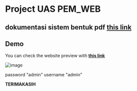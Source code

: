 Project UAS PEM_WEB
=======================

dokumentasi sistem bentuk pdf **[this link](https://drive.google.com/file/d/1Z9MSE4EcoeNGm0Zo4_MWv00nwVKAEd_o/view?usp=sharing)**  
----------------

Demo
----------------
You can check the website preview with **[this link](https://project-uas-ti19b2.000webhostapp.com/)**  

![image](https://user-images.githubusercontent.com/81972246/126201269-8540cdf9-ef6b-4a7d-87cd-c1d83a2b1bb4.png)


password "admin"
username "admin"

**TERIMAKASIH**


